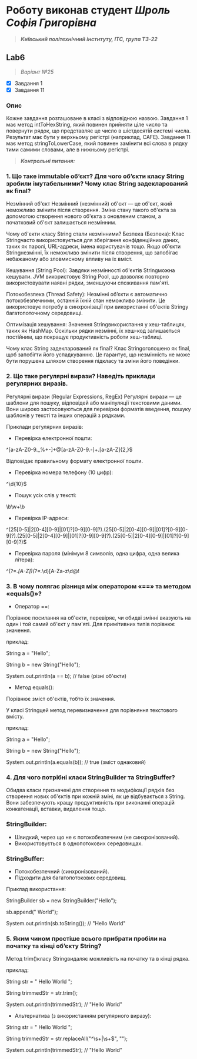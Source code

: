 # Роботу виконав студент ***Шроль Софія Григорівна***
> ***Київський політехнічний інституту, ІТС, група ТЗ-22***

## Lab6

> *Варіант №25*
- [x] Завдання 1
- [x] Завдання 11
### Опис
Кожне завдання розташоване в класі з відповідною назвою.
Завдання 1 має метод intToHexString, який повинен прийняти ціле число та повернути рядок, що представляє це число в шістдесятій системі числа. Результат має бути у верхньому регістрі (наприклад, CAFE).
Завдання 11 має метод stringToLowerCase, який повинен замінити всі слова в рядку тими самими словами, але в нижньому регістрі.

> ***Контрольні питання:***

### 1. Що таке immutable об’єкт? Для чого об’єкти класу String зробили імутабельними? Чому клас String задекларований як final?

Незмінний об'єкт
Незмінний (незмінний) об'єкт — це об'єкт, який неможливо змінити після створення. Зміна стану такого об'єкта за допомогою створення нового об'єкта з оновленим станом, а початковий об'єкт залишається незмінним.

Чому об'єкти класу String стали незмінними?
Безпека (Безпека):
Клас Stringчасто використовується для зберігання конфіденційних даних, таких як паролі, URL-адреси, імена користувачів тощо. Якщо об'єкти Stringнезмінні, їх неможливо змінити після створення, що запобігає небажаному або зловмисному впливу на їх вміст.

Кешування (String Pool):
Завдяки незмінності об'єктів Stringможна кешувати. JVM використовує String Pool, що дозволяє повторно використовувати наявні рядки, зменшуючи споживання пам'яті.

Потокобезпека (Thread Safety):
Незмінні об’єкти є автоматично потокобезпечними, останній їхній стан неможливо змінити. Це використовує потребу в синхронізації при використанні об'єктів Stringу багатопоточному середовищі.

Оптимізація хешування:
Значення Stringвикористання у хеш-таблицях, таких як HashMap. Оскільки рядки незмінні, їх хеш-код залишається постійним, що покращує продуктивність роботи хеш-таблиці.

Чому клас String задекларований як final?
Клас Stringоголошено як final, щоб запобігти його успадкуванню. Це гарантує, що незмінність не може бути порушена шляхом створення підкласу та зміни його поведінки.

### 2. Що таке регулярні вирази? Наведіть приклади регулярних виразів.

Регулярні вирази (Regular Expressions, RegEx)
Регулярні вирази — це шаблони для пошуку, відповідей або маніпуляції текстовими даними. Вони широко застосовуються для перевірки форматів введення, пошуку шаблонів у тексті та інших операцій з рядками.

Приклади регулярних виразів:

- Перевірка електронної пошти:

^[a-zA-Z0-9._%+-]+@[a-zA-Z0-9.-]+\.[a-zA-Z]{2,}$

Відповідає правильному формату електронної пошти.

- Перевірка номера телефону (10 цифр):

^\d{10}$

- Пошук усіх слів у тексті:

\b\w+\b

- Перевірка IP-адреси:

^(25[0-5]|2[0-4][0-9]|[01]?[0-9][0-9]?)\.(25[0-5]|2[0-4][0-9]|[01]?[0-9][0-9]?)\.(25[0-5]|2[0-4][0-9]|[01]?[0-9][0-9]?)\.(25[0-5]|2[0-4][0-9]|[01]?[0-9][0-9]?)$

- Перевірка пароля (мінімум 8 символів, одна цифра, одна велика літера):

^(?=.*[A-Z])(?=.*\d)[A-Za-z\d@$!%*?&]{8,}$

### 3. В чому полягає різниця між оператором «==» та методом «equals()»?

- Оператор ==:

Порівнює посилання на об'єкти, перевіряє, чи обидві змінні вказують на один і той самий об'єкт у пам'яті.
Для примітивних типів порівнює значення.

приклад:

String a = "Hello";

String b = new String("Hello");

System.out.println(a == b); // false (різні об'єкти)

- Метод equals():

Порівнює зміст об'єктів, тобто їх значення.

У класі Stringцей метод перевизначення для порівняння текстового вмісту.

приклад:

String a = "Hello";

String b = new String("Hello");

System.out.println(a.equals(b)); // true (зміст однаковий)

### 4. Для чого потрібні класи StringBuilder та StringBuffer?

Обидва класи призначені для створення та модифікації рядків без створення нових об'єктів при кожній зміні, як це відбувається з String. Вони забезпечують кращу продуктивність при виконанні операцій конкатенації, вставки, видалення тощо.

### StringBuilder:

- Швидкий, через що не є потокобезпечним (не синхронізований).
- Використовується в однопотокових середовищах.

### StringBuffer:

- Потокобезпечний (синхронізований).
- Підходити для багатопотокових середовищ.

Приклад використання:

StringBuilder sb = new StringBuilder("Hello");

sb.append(" World");

System.out.println(sb.toString()); // "Hello World"

### 5. Яким чином простіше всього прибрати пробіли на початку та кінці об’єкту String?

Метод trim()класу Stringвидаляє можливість на початку та в кінці рядка.

приклад:

String str = "   Hello World   ";

String trimmedStr = str.trim();

System.out.println(trimmedStr); // "Hello World"

- Альтернатива (з використанням регулярного виразу):

String str = "   Hello World   ";

String trimmedStr = str.replaceAll("^\\s+|\\s+$", "");

System.out.println(trimmedStr); // "Hello World"

